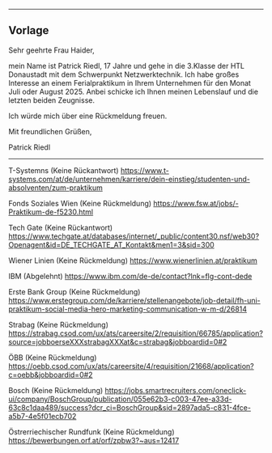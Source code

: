 ___
## Vorlage
Sehr geehrte Frau Haider,

mein Name ist Patrick Riedl, 17 Jahre und gehe in die 3.Klasse der HTL Donaustadt mit dem Schwerpunkt Netzwerktechnik. Ich habe großes Interesse an einem Ferialpraktikum in Ihrem Unternehmen für den Monat Juli oder August 2025. Anbei schicke ich Ihnen meinen Lebenslauf und die letzten beiden Zeugnisse.

  

Ich würde mich über eine Rückmeldung freuen.

  

Mit freundlichen Grüßen,

Patrick Riedl
___

T-Systemns (Keine Rückantwort) https://www.t-systems.com/at/de/unternehmen/karriere/dein-einstieg/studenten-und-absolventen/zum-praktikum

Fonds Soziales Wien (Keine Rückmeldung) https://www.fsw.at/jobs/-Praktikum-de-f5230.html

Tech Gate (Keine Rückantwort) https://www.techgate.at/databases/internet/_public/content30.nsf/web30?Openagent&id=DE_TECHGATE_AT_Kontakt&men1=3&sid=300

Wiener Linien (Keine Rückmeldung) https://www.wienerlinien.at/praktikum

IBM (Abgelehnt) https://www.ibm.com/de-de/contact?lnk=flg-cont-dede

Erste Bank Group (Keine Rückmeldung) https://www.erstegroup.com/de/karriere/stellenangebote/job-detail/fh-uni-praktikum-social-media-hero-marketing-communication-w-m-d/26814

Strabag (Keine Rückmeldung) https://strabag.csod.com/ux/ats/careersite/2/requisition/66785/application?source=jobboerseXXXstrabagXXXat&c=strabag&jobboardid=0#2

ÖBB (Keine Rückmeldung) https://oebb.csod.com/ux/ats/careersite/4/requisition/21668/application?c=oebb&jobboardid=0#2

Bosch (Keine Rückmeldung) https://jobs.smartrecruiters.com/oneclick-ui/company/BoschGroup/publication/055e62b3-c003-47ee-a33d-63c8c1daa489/success?dcr_ci=BoschGroup&sid=2897ada5-c831-4fce-a5b7-4e5f01ecb702

Östrerriechischer Rundfunk (Keine Rückmeldung) https://bewerbungen.orf.at/orf/zpbw3?~aus=12417




